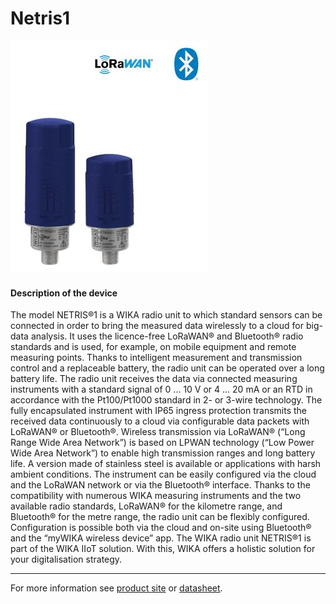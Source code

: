 # Netris1

![Netris1](/assets/Netris1.jpg)

#### Description of the device

The model NETRIS®1 is a WIKA radio unit to which standard sensors can be connected in order to bring the measured data wirelessly to a cloud for big-data analysis. It uses the licence-free LoRaWAN® and Bluetooth® radio standards and is used, for example, on mobile equipment and remote measuring points. Thanks to intelligent measurement and transmission control and a replaceable battery, the radio unit can be operated over a long battery life.
The radio unit receives the data via connected measuring instruments with a standard signal of 0 ... 10 V or 4 ... 20 mA or an RTD in accordance with the Pt100/Pt1000 standard in 2- or 3-wire technology. The fully encapsulated instrument with IP65 ingress protection transmits the received data continuously to a cloud via configurable data packets with LoRaWAN® or Bluetooth®.
Wireless transmission via LoRaWAN® (“Long Range Wide Area Network”) is based on LPWAN technology (“Low Power Wide Area Network”) to enable high transmission ranges and long battery life. A version made of stainless steel is available or applications with harsh ambient conditions.
The instrument can be easily configured via the cloud and the LoRaWAN network or via the Bluetooth® interface.
Thanks to the compatibility with numerous WIKA measuring instruments and the two available radio standards, LoRaWAN® for the kilometre range, and Bluetooth® for the metre range, the radio unit can be flexibly configured. Configuration is possible both via the cloud and on-site using Bluetooth® and the “myWIKA wireless device” app.
The WIKA radio unit NETRIS®1 is part of the WIKA IIoT 
solution. With this, WIKA offers a holistic solution for your 
digitalisation strategy.

---

For more information see [product site](https://www.wika.com/en-en/netris1.WIKA?highlightedText=Netris1) or [datasheet](https://www.wika.com/media/Data-sheets/ds_ac4001_en_co.pdf).